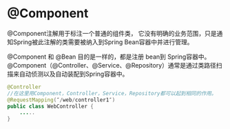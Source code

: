 # @Component

@Component注解用于标注一个普通的组件类，
它没有明确的业务范围，只是通知Spring被此注解的类需要被纳入到Spring Bean容器中并进行管理。

@Component 和 @Bean 目的是一样的，都是注册 bean到 Spring容器中。
@Component（@Controller、@Service、@Repository）通常是通过类路径扫描来自动侦测以及自动装配到Spring容器中。

```java
@Controller
//在这里用Component，Controller，Service，Repository都可以起到相同的作用。
@RequestMapping(″/web/controller1″)
public class WebController {
    .....
}
```